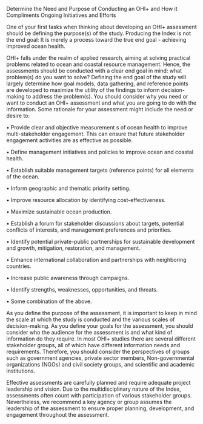Determine the Need and Purpose of Conducting an OHI+ and How it Compliments Ongoing Initiatives and EffortsOne of your first tasks when thinking about developing an OHI+ assessment should be defining the purpose(s) of the study. Producing the Index is not the end goal: It is merely a process toward the true end goal - achieving improved ocean health.OHI+ falls under the realm of applied research, aiming at solving practical problems related to ocean and coastal resource management. Hence, the assessments should be conducted with a clear end goal in mind: what problem(s) do you want to solve? Defining the end goal of the study will largely determine how goal models, data gathering, and reference points are developed to maximize the utility of the findings to inform decision-making to address the problem(s). You should consider why you need or want to conduct an OHI+ assessment and what you are going to do with the information. Some rationale for your assessment might include the need or desire to:•	Provide clear and objective measurement s of ocean health to improve multi-stakeholder engagement. This can ensure that future stakeholder engagement activities are as effective as possible.•	Define management initiatives and policies to improve ocean and coastal health.•	Establish suitable management targets (reference points) for all elements of the ocean.•	Inform geographic and thematic priority setting.•	Improve resource allocation by identifying cost-effectiveness.•	Maximize sustainable ocean production.•	Establish a forum for stakeholder discussions about targets, potential conflicts of interests, and management preferences and priorities.•	Identify potential private-public partnerships for sustainable development and growth, mitigation, restoration, and management.•	Enhance international collaboration and partnerships with neighboring countries.•	Increase public awareness through campaigns.•	Identify strengths, weaknesses, opportunities, and threats.•	Some combination of the above.As you define the purpose of the assessment, it is important to keep in mind the scale at which the study is conducted and the various scales of decision-making. As you define your goals for the assessment, you should consider who the audience for the assessment is and what kind of information do they require. In most OHI+ studies there are several different stakeholder groups, all of which have different information needs and requirements. Therefore, you should consider the perspectives of groups such as government agencies, private sector members, Non-governmental organizations (NGOs) and civil society groups, and scientific and academic institutions.Effective assessments are carefully planned and require adequate project leadership and vision. Due to the multidisciplinary nature of the Index, assessments often count with participation of various stakeholder groups. Nevertheless, we recommend a key agency or group assumes the leadership of the assessment to ensure proper planning, development, and engagement throughout the assessment.